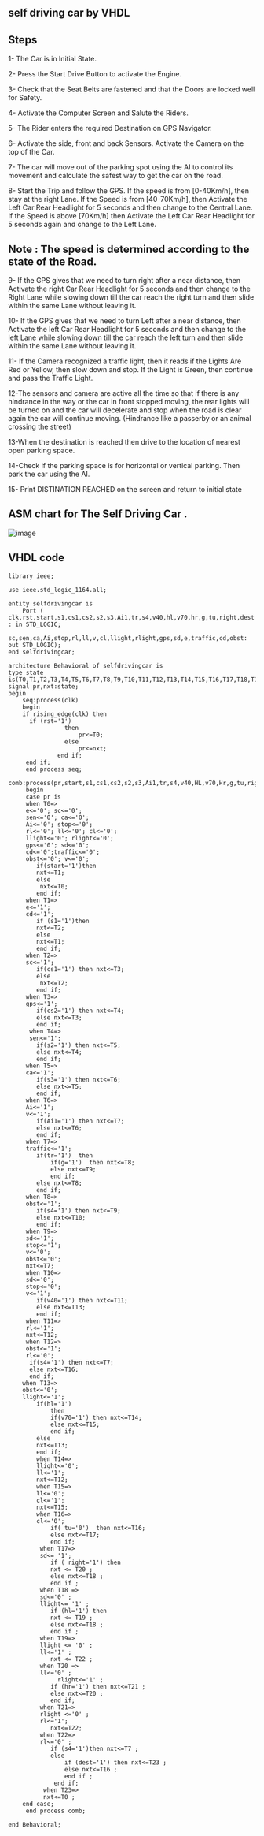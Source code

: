 
## self driving car by VHDL

##  Steps 
1- The Car is in Initial State.

2- Press the Start Drive Button to activate the Engine.

3- Check that the Seat Belts are fastened and that the Doors are locked well for Safety. 

4- Activate the Computer Screen and Salute the Riders. 

5- The Rider enters the required Destination on GPS Navigator. 

6- Activate the side, front and back Sensors. Activate the Camera on the top of the Car. 

7- The car will move out of the parking spot using the AI to control its movement and calculate the safest way to get the car on the road.

8- Start the Trip and follow the GPS. If the speed is from [0-40Km/h], then stay at the right Lane. If the Speed is from [40-70Km/h], then Activate the Left Car Rear Headlight for 5 seconds and then change to the Central Lane. If the Speed is above [70Km/h] then Activate the Left Car Rear Headlight for 5 seconds again and change to the Left Lane. 

## Note :  The speed is determined according to the state of the Road.
9- If the GPS gives that we need to turn right after a near distance, then Activate the right Car Rear Headlight for 5 seconds and then change to the Right Lane while slowing down till the car reach the right turn and then slide within the same Lane without leaving it.

10- If the GPS gives that we need to turn Left after a near distance, then Activate the left Car Rear Headlight for 5 seconds and then change to the left Lane while slowing down till the car reach the left turn and then slide within the same Lane without leaving it.
 
11- If the Camera recognized a traffic light, then it reads if the Lights Are Red or Yellow, then slow down and stop. If the Light is Green, then continue and pass the Traffic Light.
 
 12-The sensors and camera are active all the time so that if there is any hindrance in the way or the car in front stopped moving, the rear lights will be turned on and the car will decelerate and stop when the road is clear again the car will continue moving. (Hindrance like a passerby or an animal crossing the street) 
 
13-When the destination is reached then drive to the location of nearest open parking space.
 
14-Check if the parking space is for horizontal or vertical parking. Then park the car using the AI.

15- Print DISTINATION REACHED on the screen and return to initial state



## ASM chart for The Self Driving Car . 

![image](https://user-images.githubusercontent.com/93544418/147891996-ba38b973-6d78-4b9a-9d36-c3d2014713d7.png)

## VHDL code

```
library ieee;
 
use ieee.std_logic_1164.all;
 
entity selfdrivingcar is
    Port ( clk,rst,start,s1,cs1,cs2,s2,s3,Ai1,tr,s4,v40,hl,v70,hr,g,tu,right,dest : in STD_LOGIC;
       sc,sen,ca,Ai,stop,rl,ll,v,cl,llight,rlight,gps,sd,e,traffic,cd,obst: out STD_LOGIC);
end selfdrivingcar;
 
architecture Behavioral of selfdrivingcar is
type state is(T0,T1,T2,T3,T4,T5,T6,T7,T8,T9,T10,T11,T12,T13,T14,T15,T16,T17,T18,T19,T20,T21,T22,T23);
signal pr,nxt:state;
begin
    seq:process(clk)
    begin
    if rising_edge(clk) then 
      if (rst='1') 
                then 
                    pr<=T0;
                else
                    pr<=nxt;
              end if;
     end if;
     end process seq;
     comb:process(pr,start,s1,cs1,cs2,s2,s3,Ai1,tr,s4,v40,HL,v70,Hr,g,tu,right,dest)
     begin 
     case pr is
     when T0=>
     e<='0'; sc<='0';
     sen<='0'; ca<='0';
     Ai<='0'; stop<='0';
     rl<='0'; ll<='0'; cl<='0';
     llight<='0'; rlight<='0';
     gps<='0'; sd<='0';
     cd<='0';traffic<='0';
     obst<='0'; v<='0';
        if(start='1')then 
        nxt<=T1;
        else 
         nxt<=T0;
        end if;
     when T1=>
     e<='1';
     cd<='1';
        if (s1='1')then 
        nxt<=T2;
        else
        nxt<=T1;
        end if;
     when T2=>
     sc<='1';
        if(cs1='1') then nxt<=T3;
        else
         nxt<=T2;
        end if;
     when T3=>
     gps<='1';
        if(cs2='1') then nxt<=T4;
        else nxt<=T3;
        end if;
      when T4=>
      sen<='1';
        if(s2='1') then nxt<=T5;
        else nxt<=T4;
        end if;
     when T5=>
     ca<='1';
        if(s3='1') then nxt<=T6;
        else nxt<=T5;
        end if;
     when T6=>
     Ai<='1';
     v<='1';
        if(Ai1='1') then nxt<=T7;
        else nxt<=T6;
        end if;
     when T7=>
     traffic<='1';
        if(tr='1')  then 
            if(g='1')  then nxt<=T8;
            else nxt<=T9;
            end if;
        else nxt<=T8;
        end if;
     when T8=>
     obst<='1';
        if(s4='1') then nxt<=T9;
        else nxt<=T10;
        end if;
     when T9=>
     sd<='1';
     stop<='1';
     v<='0';
     obst<='0';
     nxt<=T7;
     when T10=>
     sd<='0';
     stop<='0';
     v<='1';
        if(v40='1') then nxt<=T11;
        else nxt<=T13;
        end if;
     when T11=>
     rl<='1';
     nxt<=T12;
     when T12=>
     obst<='1';
     rl<='0';
      if(s4='1') then nxt<=T7;
      else nxt<=T16;
      end if;
    when T13=>
    obst<='0';
    llight<='1';
        if(hl='1')
            then   
            if(v70='1') then nxt<=T14;
            else nxt<=T15;
            end if;       
        else  
        nxt<=T13;
        end if;
        when T14=>
        llight<='0';
        ll<='1';
        nxt<=T12;
        when T15=>
        ll<='0';
        cl<='1';
        nxt<=T15;
        when T16=>
        cl<='0';
            if( tu='0')  then nxt<=T16;
            else nxt<=T17;
            end if;
         when T17=>
         sd<= '1';
            if ( right='1') then 
            nxt <= T20 ;
            else nxt<=T18 ;
            end if ;
         when T18 => 
         sd<='0' ;
         llight<= '1' ;
            if (hl='1') then 
            nxt <= T19 ;
            else nxt<=T18 ;
            end if ;
         when T19=>  
         llight <= '0' ;
         ll<='1' ;
            nxt <= T22 ;
         when T20 => 
         ll<='0' ;
              rlight<='1' ;
            if (hr='1') then nxt<=T21 ;
            else nxt<=T20 ;
            end if; 
         when T21=> 
         rlight <='0' ;
         rl<='1'; 
            nxt<=T22; 
         when T22=> 
         rl<='0' ;
            if (s4='1')then nxt<=T7 ;
            else 
                if (dest='1') then nxt<=T23 ;
                else nxt<=T16 ;
                end if ;
             end if;
          when T23=>
          nxt<=T0 ;
    end case;
     end process comb; 
 
end Behavioral; 

```
